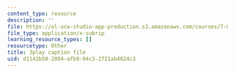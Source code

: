 ```yaml
---
content_type: resource
description: ''
file: https://ol-ocw-studio-app-production.s3.amazonaws.com/courses/7-01sc-fundamentals-of-biology-fall-2011/d1142b502894afb994c32721ab4024c3_OK7_ReXhVaQ.srt
file_type: application/x-subrip
learning_resource_types: []
resourcetype: Other
title: 3play caption file
uid: d1142b50-2894-afb9-94c3-2721ab4024c3
---
```

